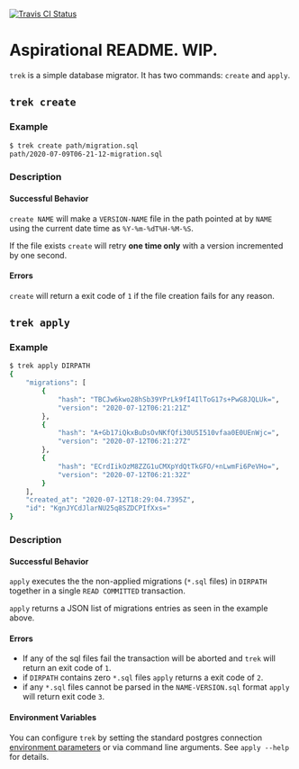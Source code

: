 [![Travis CI Status](https://travis-ci.org/jfischoff/trek.svg?branch=master)](http://travis-ci.org/jfischoff/trek)
# Aspirational README. WIP.

`trek` is a simple database migrator. It has two commands: `create` and `apply`.

## `trek create`

### Example
```bash
$ trek create path/migration.sql
path/2020-07-09T06-21-12-migration.sql
```
### Description

#### Successful Behavior

`create NAME` will make a `VERSION-NAME` file in the path pointed at by `NAME` using the current date time as `%Y-%m-%dT%H-%M-%S`.

If the file exists `create` will retry **one time only** with a version incremented by one second.

#### Errors

`create` will return a exit code of `1` if the file creation fails for any reason.

## `trek apply`

### Example
```bash
$ trek apply DIRPATH
{
    "migrations": [
        {
            "hash": "TBCJw6kwo28hSb39YPrLk9fI4IlToG17s+PwG8JQLUk=",
            "version": "2020-07-12T06:21:21Z"
        },
        {
            "hash": "A+Gb17iQkxBuDsOvNKfQfi30U5I510vfaa0E0UEnWjc=",
            "version": "2020-07-12T06:21:27Z"
        },
        {
            "hash": "ECrdIikOzM8ZZG1uCMXpYdQtTkGFO/+nLwmFi6PeVHo=",
            "version": "2020-07-12T06:21:32Z"
        }
    ],
    "created_at": "2020-07-12T18:29:04.7395Z",
    "id": "KgnJYCdJlarNU25q8SZDCPIfXxs="
}
```

### Description

#### Successful Behavior

`apply` executes the the non-applied migrations (`*.sql` files) in `DIRPATH` together in a single `READ COMMITTED` transaction.

`apply` returns a JSON list of migrations entries as seen in the example above.

#### Errors

- If any of the sql files fail the transaction will be aborted and `trek` will return an exit code of `1`.
- if `DIRPATH` contains zero `*.sql` files `apply` returns a exit code of `2`.
- if any `*.sql` files cannot be parsed in the `NAME-VERSION.sql` format `apply` will return exit code `3`.

#### Environment Variables

You can configure `trek` by setting the standard postgres connection [environment parameters](https://www.postgresql.org/docs/current/libpq-envars.html) or via command line arguments. See `apply --help` for details.
